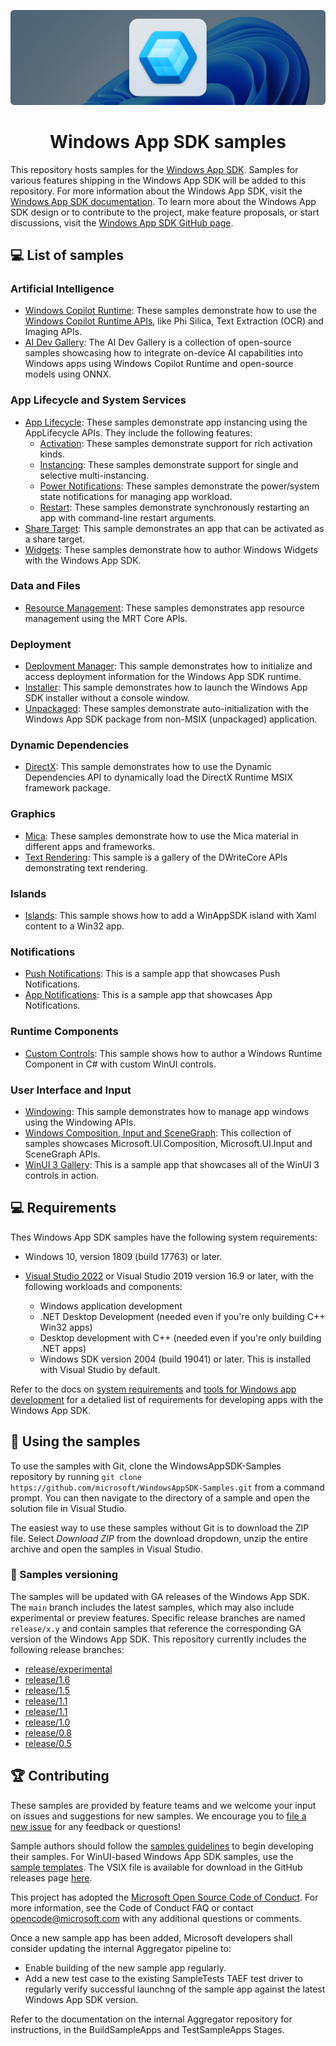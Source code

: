 <p align="center">
  <a href="https://aka.ms/winappsdk">
    <img src="./docs/images/header.png" alt="Windows App SDK Banner" />
  </a>
</p>

<h1 align="center">Windows App SDK samples</h1>


This repository hosts samples for the [Windows App SDK](https://github.com/microsoft/WindowsAppSDK). Samples for various features shipping in the Windows App SDK will be added to this repository. For more information about the Windows App SDK, visit the [Windows App SDK documentation](https://docs.microsoft.com/windows/apps/windows-app-sdk/). To learn more about the Windows App SDK design or to contribute to the project, make feature proposals, or start discussions, visit the [Windows App SDK GitHub page](https://github.com/microsoft/WindowsAppSDK).

## 💻 List of samples

### Artificial Intelligence
- [Windows Copilot Runtime](Samples/WindowsCopilotRuntime/): These samples demonstrate how to use the [Windows Copilot Runtime APIs](https://learn.microsoft.com/windows/ai/apis/), like Phi Silica, Text Extraction (OCR) and Imaging APIs.
- [AI Dev Gallery](https://github.com/microsoft/ai-dev-gallery): The AI Dev Gallery is a collection of open-source samples showcasing how to integrate on-device AI capabilities into Windows apps using Windows Copilot Runtime and open-source models using ONNX.

### App Lifecycle and System Services
- [App Lifecycle](Samples/AppLifecycle): These samples demonstrate app instancing using the AppLifecycle APIs. They include the following features:
    - [Activation](Samples/AppLifecycle/Activation): These samples demonstrate support for rich activation kinds.
    - [Instancing](Samples/AppLifecycle/Instancing): These samples demonstrate support for single and selective multi-instancing.
    - [Power Notifications](Samples/AppLifecycle/StateNotifications): These samples demonstrate the power/system state notifications for managing app workload.
    - [Restart](Samples/AppLifecycle/Restart): These samples demonstrate synchronously restarting an app with command-line restart arguments.
- [Share Target](Samples\AppLifecycle\ShareTarget\WinUI-CS-ShareTargetSampleApp): This sample demonstrates an app that can be activated as a share target.
- [Widgets](Samples/Widgets): These samples demonstrate how to author Windows Widgets with the Windows App SDK.

### Data and Files
- [Resource Management](Samples/ResourceManagement): These samples demonstrates app resource management using the MRT Core APIs.

### Deployment
- [Deployment Manager](Samples/DeploymentManager): This sample demonstrates how to initialize and access deployment information for the Windows App SDK runtime.
- [Installer](Samples/Installer): This sample demonstrates how to launch the Windows App SDK installer without a console window.
- [Unpackaged](Samples/Unpackaged): These samples demonstrate auto-initialization with the Windows App SDK package from non-MSIX (unpackaged) application.

### Dynamic Dependencies
- [DirectX](DynamicDependenciesSample/DynamicDependencies): This sample demonstrates how to use the Dynamic Dependencies API to dynamically load the DirectX Runtime MSIX framework package.

### Graphics
- [Mica](Samples/Mica): These samples demonstrate how to use the Mica material in different apps and frameworks.
- [Text Rendering](Samples/TextRendering): This sample is a gallery of the DWriteCore APIs demonstrating text rendering.

### Islands
- [Islands](Samples/Islands): This sample shows how to add a WinAppSDK island with Xaml content to a Win32 app.

### Notifications
- [Push Notifications](Samples/Notifications/Push): This is a sample app that showcases Push Notifications.
- [App Notifications](Samples/Notifications/App): This is a sample app that showcases App Notifications.

### Runtime Components
- [Custom Controls](Samples/CustomControls): This sample shows how to author a Windows Runtime Component in C# with custom WinUI controls.

### User Interface and Input

- [Windowing](Samples/Windowing): This sample demonstrates how to manage app windows using the Windowing APIs.
- [Windows Composition, Input and SceneGraph](Samples/SceneGraph): This collection of samples showcases Microsoft.UI.Composition, Microsoft.UI.Input and SceneGraph APIs.
- [WinUI 3 Gallery](https://github.com/microsoft/WinUI-Gallery): This is a sample app that showcases all of the WinUI 3 controls in action.


## 💻 Requirements

Thes Windows App SDK samples have the following system requirements:

- Windows 10, version 1809 (build 17763) or later.

- [Visual Studio 2022](https://visualstudio.microsoft.com/downloads/) or Visual Studio 2019 version 16.9 or later, with the following workloads and components:

    - Windows application development
    - .NET Desktop Development (needed even if you're only building C++ Win32 apps)
    - Desktop development with C++ (needed even if you're only building .NET apps)
    - Windows SDK version 2004 (build 19041) or later. This is installed with Visual Studio by default.

Refer to the docs on [system requirements](https://docs.microsoft.com/windows/apps/windows-app-sdk/system-requirements) and [tools for Windows app development](https://docs.microsoft.com/windows/apps/windows-app-sdk/set-up-your-development-environment) for a detalied list of requirements for developing apps with the Windows App SDK.

## 🚀 Using the samples

To use the samples with Git, clone the WindowsAppSDK-Samples repository by running `git clone https://github.com/microsoft/WindowsAppSDK-Samples.git` from a command prompt. You can then navigate to the directory of a sample and open the solution file in Visual Studio.

The easiest way to use these samples without Git is to download the ZIP file. Select *Download ZIP* from the download dropdown, unzip the entire archive and open the samples in Visual Studio.

### 📄 Samples versioning

The samples will be updated with GA releases of the Windows App SDK. The `main` branch includes the latest samples, which may also include experimental or preview features. Specific release branches are named `release/x.y` and contain samples that reference the corresponding GA version of the Windows App SDK. This repository currently includes the following release branches:

- [release/experimental](https://github.com/microsoft/WindowsAppSDK-Samples/tree/release/experimental)
- [release/1.6](https://github.com/microsoft/WindowsAppSDK-Samples/tree/release/1.6-stable)
- [release/1.5](https://github.com/microsoft/WindowsAppSDK-Samples/tree/release/1.6-stable)
- [release/1.1](https://github.com/microsoft/WindowsAppSDK-Samples/tree/release/1.1)
- [release/1.1](https://github.com/microsoft/WindowsAppSDK-Samples/tree/release/1.1)
- [release/1.0](https://github.com/microsoft/WindowsAppSDK-Samples/tree/release/1.0)
- [release/0.8](https://github.com/microsoft/WindowsAppSDK-Samples/tree/release/0.8)
- [release/0.5](https://github.com/microsoft/WindowsAppSDK-Samples/tree/release/0.5)

## 🏆 Contributing

These samples are provided by feature teams and we welcome your input on issues and suggestions for new samples. We encourage you to [file a new issue](https://github.com/microsoft/WindowsAppSDK-Samples/issues/new) for any feedback or questions!

Sample authors should follow the [samples guidelines](docs/samples-guidelines.md) to begin developing their samples. For WinUI-based Windows App SDK samples, use the [sample templates](Templates/README.md). The VSIX file is available for download in the GitHub releases page [here](https://github.com/microsoft/WindowsAppSDK-Samples/releases).

This project has adopted the [Microsoft Open Source Code of Conduct](https://opensource.microsoft.com/codeofconduct/). For more information, see the Code of Conduct FAQ or contact opencode@microsoft.com with any additional questions or comments.

Once a new sample app has been added, Microsoft developers shall consider updating the internal Aggregator pipeline to:
- Enable building of the new sample app regularly.
- Add a new test case to the existing SampleTests TAEF test driver to regularly verify successful launchng of the sample app against the latest Windows App SDK version.

Refer to the documentation on the internal Aggregator repository for instructions, in the BuildSampleApps and TestSampleApps Stages.

